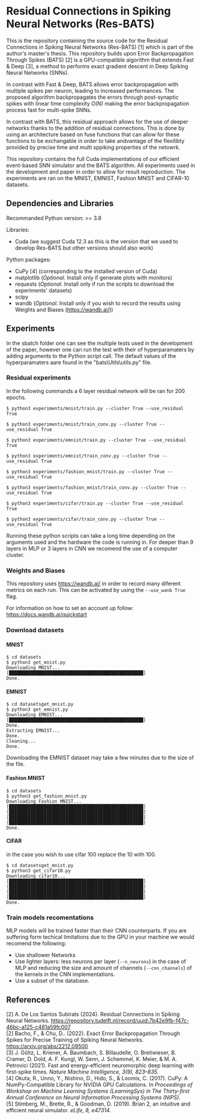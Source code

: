# Residual Connections in Spiking Neural Networks (Res-BATS)

This is the repository containing the source code for the Residual Connections in Spiking Neural Networks (Res-BATS) [1] which is part of the author's master's thesis. This repository builds upon Error Backpropagation Through Spikes (BATS) [2] is a GPU-compatible algorithm that extends Fast & Deep [3], a method to performs exact gradient descent in Deep Spiking Neural Networks (SNNs).

In contrast with Fast & Deep, BATS allows error backpropagation with multiple spikes per neuron, leading to increased 
performances. The proposed algorithm backpropagates the errors through post-synaptic spikes with linear time complexity 
<em>O(N)</em> making the error backpropagation process fast for multi-spike SNNs.<br>

In contrast with BATS, this residual approach allows for the use of deeper networks thanks to the addition of residual connections. This is done by using an architecture based on fuse functions that can allow for these functions to be exchangable in order to take andvantage of the flexilibty provided by precise time and multi sppiking properties of the netowrk.

This repository contains the full Cuda implementations of our efficient event-based SNN simulator and the BATS algorithm.
All experiments used in the development and paper in order to allow for result reproduction. The experiments are ran on the MNIST, EMNIST, Fashion MNIST and CIFAR-10 datasets.


## Dependencies and Libraries

Recommanded Python version: >= 3.8

Libraries:
- Cuda (we suggest Cuda 12.3 as this is the version that we used to develop Res-BATS 
  but other versions should also work)
  
Python packages:
- CuPy [4] (corresponding to the installed version of Cuda)
- matplotlib (<em>Optional</em>. Install only if generate plots with monitors)
- requests (<em>Optional</em>. Install only if run the scripts to download the 
  experiments' datasets)
- scipy
- wandb (<em>Optional</em>. Install only if you wish to record the results using Weights and Biases (https://wandb.ai/))

## Experiments

In the sbatch folder one can see the multiple tests used in the development of the paper, however one can run the test with their of hyperparamaters by adding arguments to the Python script call. The default values of the hyperparamaters aare found in the "bats\Utils\utils.py" file.

### Residual experiments
In the following commands a 6 layer residual network will be ran for 200 epochs.
```console
$ python3 experiments/mnist/train.py --cluster True --use_residual True

$ python3 experiments/mnist/train_conv.py --cluster True --use_residual True

$ python3 experiments/emnist/train.py --cluster True --use_residual True

$ python3 experiments/emnist/train_conv.py --cluster True --use_residual True

$ python3 experiments/fashion_mnist/train.py --cluster True --use_residual True

$ python3 experiments/fashion_mnist/train_conv.py --cluster True --use_residual True

$ python3 experiments/cifar/train.py --cluster True --use_residual True

$ python3 experiments/cifar/train_conv.py --cluster True --use_residual True
```

Running these python scripts can take a long time depending on the arguments used and the hardware the code is running in. For deeper than 9 layers in MLP or 3 layers in CNN we recomend the use of a computer cluster.

### Weights and Biases

This repository uses https://wandb.ai/ in order to record many diferent metrics on each run. This can be activated by using the ```--use_wanb True``` flag.

For information on how to set an account up follow: https://docs.wandb.ai/quickstart


### Download datasets

#### MNIST

```console
$ cd datasets
$ python3 get_mnist.py
Downloading MNIST...
[██████████████████████████████████████████████████]
Done.
```

#### EMNIST

```console
$ cd datasetsget_mnist.py
$ python3 get_emnist.py
Downloading EMNIST...
[██████████████████████████████████████████████████]
Done.
Extracting EMNIST...
Done.
Cleaning...
Done.
```
Downloading the EMNIST dataset may take a few minutes due to the size of the file.

#### Fashion MNIST

```console
$ cd datasets
$ python3 get_fashion_mnist.py
Downloading Fashion MNIST...
[██████████████████████████████████████████████████]
[██████████████████████████████████████████████████]
[██████████████████████████████████████████████████]
[██████████████████████████████████████████████████]
Done.
```

#### CIFAR

in the case you wish to use cifar 100 replace the 10 with 100.
```console
$ cd datasetsget_mnist.py
$ python3 get_cifar10.py
Downloading cifar10...
[██████████████████████████████████████████████████]
[██████████████████████████████████████████████████]
[██████████████████████████████████████████████████]
[██████████████████████████████████████████████████]
Done.
```

### Train models recomentations
MLP models will be trained faster than their CNN counterparts. If you are suffering form techical limitations due to the GPU in your machine we would recomend the following:
 - Use shallower Networks
 - Use lighter layers: less neurons per layer (```--n_neurons```) in the case of MLP and reducing the size and amount of channels (```--cnn_channels```) of the kernels in the CNN implementations.
 - Use a subset of the database.

## References
[2] A. De Los Santos Subirats (2024). Residual Connections in Spiking Neural Networks. https://repository.tudelft.nl/record/uuid:7b42e9fb-f47c-46bc-a125-c481a59fc007 <br>
[2] Bacho, F., & Chu, D.. (2022). Exact Error Backpropagation Through Spikes for Precise Training of Spiking Neural Networks. https://arxiv.org/abs/2212.09500 <br>
[3] J. Göltz, L. Kriener, A. Baumbach, S. Billaudelle, O. Breitwieser, B. Cramer, D. Dold, A. F. Kungl, W. Senn, J. Schemmel, K. Meier, & M. A. Petrovici (2021). Fast and energy-efficient neuromorphic deep learning with first-spike times. <em>Nature Machine Intelligence, 3(9), 823–835.</em> <br>
[4] Okuta, R., Unno, Y., Nishino, D., Hido, S., & Loomis, C. (2017). CuPy: A NumPy-Compatible Library for NVIDIA GPU Calculations. In <em>Proceedings of Workshop on Machine Learning Systems (LearningSys) in The Thirty-first Annual Conference on Neural Information Processing Systems (NIPS).</em> <br>
[5] Stimberg, M., Brette, R., & Goodman, D. (2019). Brian 2, an intuitive and efficient neural simulator. <em>eLife, 8, e47314.<em>